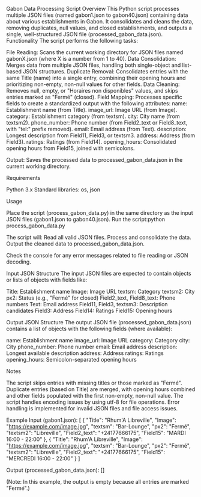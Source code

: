 Gabon Data Processing Script
Overview
This Python script processes multiple JSON files (named gabon1.json to gabon40.json) containing data about various establishments in Gabon. It consolidates and cleans the data, removing duplicates, null values, and closed establishments, and outputs a single, well-structured JSON file (processed_gabon_data.json).
Functionality
The script performs the following tasks:

File Reading: Scans the current working directory for JSON files named gabonX.json (where X is a number from 1 to 40).
Data Consolidation: Merges data from multiple JSON files, handling both single-object and list-based JSON structures.
Duplicate Removal: Consolidates entries with the same Title (name) into a single entry, combining their opening hours and prioritizing non-empty, non-null values for other fields.
Data Cleaning: Removes null, empty, or "Horaires non disponibles" values, and skips entries marked as "Fermé" (closed).
Field Mapping: Processes specific fields to create a standardized output with the following attributes:
name: Establishment name (from Title).
image_url: Image URL (from Image).
category: Establishment category (from textsm).
city: City name (from textsm2).
phone_number: Phone number (from Field2_text or Field8_text, with "tel:" prefix removed).
email: Email address (from Text).
description: Longest description from Field11, Field3, or textsm3.
address: Address (from Field3).
ratings: Ratings (from Field14).
opening_hours: Consolidated opening hours from Field15, joined with semicolons.


Output: Saves the processed data to processed_gabon_data.json in the current working directory.

Requirements

Python 3.x
Standard libraries: os, json

Usage

Place the script (process_gabon_data.py) in the same directory as the input JSON files (gabon1.json to gabon40.json).
Run the script:python process_gabon_data.py


The script will:
Read all valid JSON files.
Process and consolidate the data.
Output the cleaned data to processed_gabon_data.json.


Check the console for any error messages related to file reading or JSON decoding.

Input JSON Structure
The input JSON files are expected to contain objects or lists of objects with fields like:

Title: Establishment name
Image: Image URL
textsm: Category
textsm2: City
px2: Status (e.g., "Fermé" for closed)
Field2_text, Field8_text: Phone numbers
Text: Email address
Field11, Field3, textsm3: Description candidates
Field3: Address
Field14: Ratings
Field15: Opening hours

Output JSON Structure
The output JSON file (processed_gabon_data.json) contains a list of objects with the following fields (where available):

name: Establishment name
image_url: Image URL
category: Category
city: City
phone_number: Phone number
email: Email address
description: Longest available description
address: Address
ratings: Ratings
opening_hours: Semicolon-separated opening hours

Notes

The script skips entries with missing titles or those marked as "Fermé".
Duplicate entries (based on Title) are merged, with opening hours combined and other fields populated with the first non-empty, non-null value.
The script handles encoding issues by using utf-8 for file operations.
Error handling is implemented for invalid JSON files and file access issues.

Example
Input (gabon1.json):
[
    {
        "Title": "Rhum'A Libreville",
        "Image": "https://example.com/image.jpg",
        "textsm": "Bar-Lounge",
        "px2": "Fermé",
        "textsm2": "Libreville",
        "Field2_text": "+24177666175",
        "Field15": "MARDI 16:00 - 22:00"
    },
    {
        "Title": "Rhum'A Libreville",
        "Image": "https://example.com/image.jpg",
        "textsm": "Bar-Lounge",
        "px2": "Fermé",
        "textsm2": "Libreville",
        "Field2_text": "+24177666175",
        "Field15": "MERCREDI 16:00 - 22:00"
    }
]

Output (processed_gabon_data.json):
[]

(Note: In this example, the output is empty because all entries are marked "Fermé".)
